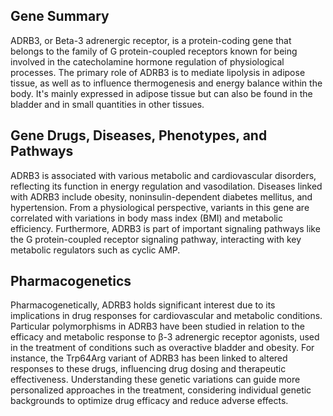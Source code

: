 ## Gene Summary
ADRB3, or Beta-3 adrenergic receptor, is a protein-coding gene that belongs to the family of G protein-coupled receptors known for being involved in the catecholamine hormone regulation of physiological processes. The primary role of ADRB3 is to mediate lipolysis in adipose tissue, as well as to influence thermogenesis and energy balance within the body. It's mainly expressed in adipose tissue but can also be found in the bladder and in small quantities in other tissues.

## Gene Drugs, Diseases, Phenotypes, and Pathways
ADRB3 is associated with various metabolic and cardiovascular disorders, reflecting its function in energy regulation and vasodilation. Diseases linked with ADRB3 include obesity, noninsulin-dependent diabetes mellitus, and hypertension. From a physiological perspective, variants in this gene are correlated with variations in body mass index (BMI) and metabolic efficiency. Furthermore, ADRB3 is part of important signaling pathways like the G protein-coupled receptor signaling pathway, interacting with key metabolic regulators such as cyclic AMP.

## Pharmacogenetics
Pharmacogenetically, ADRB3 holds significant interest due to its implications in drug responses for cardiovascular and metabolic conditions. Particular polymorphisms in ADRB3 have been studied in relation to the efficacy and metabolic response to β-3 adrenergic receptor agonists, used in the treatment of conditions such as overactive bladder and obesity. For instance, the Trp64Arg variant of ADRB3 has been linked to altered responses to these drugs, influencing drug dosing and therapeutic effectiveness. Understanding these genetic variations can guide more personalized approaches in the treatment, considering individual genetic backgrounds to optimize drug efficacy and reduce adverse effects.